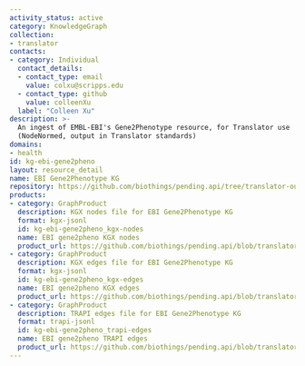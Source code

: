 ```yaml
---
activity_status: active
category: KnowledgeGraph
collection:
- translator
contacts:
- category: Individual
  contact_details:
  - contact_type: email
    value: colxu@scripps.edu
  - contact_type: github
    value: colleenXu
  label: "Colleen Xu"
description: >-
  An ingest of EMBL-EBI's Gene2Phenotype resource, for Translator use
  (NodeNormed, output in Translator standards)
domains:
- health
id: kg-ebi-gene2pheno
layout: resource_detail
name: EBI Gene2Phenotype KG
repository: https://github.com/biothings/pending.api/tree/translator-output/plugins/ebi_gene2phenotype
products:
- category: GraphProduct
  description: KGX nodes file for EBI Gene2Phenotype KG
  format: kgx-jsonl
  id: kg-ebi-gene2pheno_kgx-nodes
  name: EBI gene2pheno KGX nodes
  product_url: https://github.com/biothings/pending.api/blob/translator-output/plugins/ebi_gene2phenotype/EBIgene2pheno_kgx_nodes.jsonl
- category: GraphProduct
  description: KGX edges file for EBI Gene2Phenotype KG
  format: kgx-jsonl
  id: kg-ebi-gene2pheno_kgx-edges
  name: EBI gene2pheno KGX edges
  product_url: https://github.com/biothings/pending.api/blob/translator-output/plugins/ebi_gene2phenotype/EBIgene2pheno_kgx_edges.jsonl
- category: GraphProduct
  description: TRAPI edges file for EBI Gene2Phenotype KG
  format: trapi-jsonl
  id: kg-ebi-gene2pheno_trapi-edges
  name: EBI gene2pheno TRAPI edges
  product_url: https://github.com/biothings/pending.api/blob/translator-output/plugins/ebi_gene2phenotype/EBIgene2pheno_trapi_edges.jsonl
---
```

